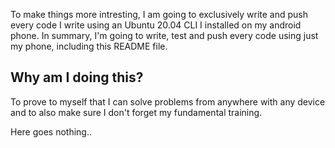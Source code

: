 To make things more intresting, I am going to exclusively write and push every code I write using an Ubuntu 20.04 CLI I installed on my android phone. In summary, I'm going to write, test and push every code using just my phone, including this README file.

## Why am I doing this?

To prove to myself that I can solve problems from anywhere with any device and to also make sure I don't forget my fundamental training.

Here goes nothing..
